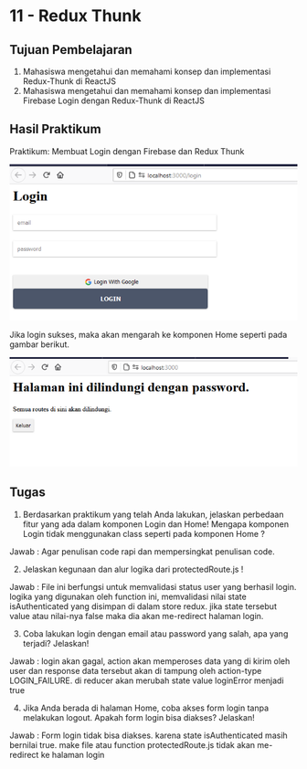 # 11 - Redux Thunk

## Tujuan Pembelajaran

1. Mahasiswa mengetahui dan memahami konsep dan implementasi Redux-Thunk di ReactJS
2. Mahasiswa mengetahui dan memahami konsep dan implementasi Firebase Login dengan Redux-Thunk di ReactJS


## Hasil Praktikum

Praktikum: Membuat Login dengan Firebase dan Redux Thunk

![contoh gambar](img/1.PNG)

Jika login sukses, maka akan mengarah ke komponen Home seperti pada gambar berikut.

![contoh gambar](img/2.PNG)

## Tugas

1.	Berdasarkan praktikum yang telah Anda lakukan, jelaskan perbedaan fitur yang ada dalam komponen Login dan Home! Mengapa komponen Login tidak menggunakan class seperti pada komponen Home ?

Jawab : Agar penulisan code rapi dan mempersingkat penulisan code.

2.	Jelaskan kegunaan dan alur logika dari protectedRoute.js !

Jawab : File ini berfungsi untuk memvalidasi status user yang berhasil login. logika yang digunakan oleh function ini, memvalidasi nilai state isAuthenticated yang disimpan di dalam store redux. jika state tersebut value atau nilai-nya false maka dia akan me-redirect halaman login.

3.	Coba lakukan login dengan email atau password yang salah, apa yang terjadi? Jelaskan!

Jawab : login akan gagal, action akan memperoses data yang di kirim oleh user dan response data tersebut akan di tampung oleh action-type LOGIN_FAILURE. di reducer akan merubah state value loginError menjadi true

4. Jika Anda berada di halaman Home, coba akses form login tanpa melakukan logout. Apakah form login bisa diakses? Jelaskan!

Jawab : Form login tidak bisa diakses. karena state isAuthenticated masih bernilai true. make file atau function protectedRoute.js tidak akan me-redirect ke halaman login


